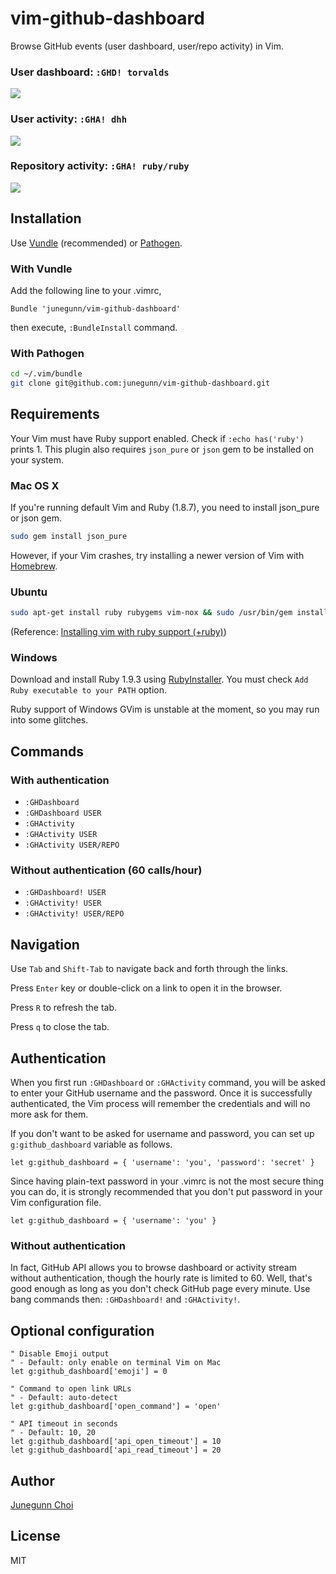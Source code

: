 vim-github-dashboard
====================

Browse GitHub events (user dashboard, user/repo activity) in Vim.

### User dashboard: `:GHD! torvalds`

![](https://raw.github.com/junegunn/vim-github-dashboard/screenshot/torvalds.png)

### User activity: `:GHA! dhh`

![](https://raw.github.com/junegunn/vim-github-dashboard/screenshot/dhh.png)

### Repository activity: `:GHA! ruby/ruby`

![](https://raw.github.com/junegunn/vim-github-dashboard/screenshot/ruby.png)

Installation
------------

Use [Vundle](https://github.com/gmarik/vundle) (recommended)
or [Pathogen](https://github.com/tpope/vim-pathogen).

### With Vundle

Add the following line to your .vimrc,

```vim
Bundle 'junegunn/vim-github-dashboard'
```

then execute, `:BundleInstall` command.

### With Pathogen

```sh
cd ~/.vim/bundle
git clone git@github.com:junegunn/vim-github-dashboard.git
```

Requirements
------------

Your Vim must have Ruby support enabled. Check if `:echo has('ruby')` prints 1.
This plugin also requires `json_pure` or `json` gem to be installed on your system.

### Mac OS X

If you're running default Vim and Ruby (1.8.7), you need to install json_pure or json gem.

```sh
sudo gem install json_pure
```

However, if your Vim crashes, try installing a newer version of Vim
with [Homebrew](http://mxcl.github.io/homebrew/).

### Ubuntu

```sh
sudo apt-get install ruby rubygems vim-nox && sudo /usr/bin/gem install json_pure
```

(Reference: [Installing vim with ruby support (+ruby)](http://stackoverflow.com/questions/3794895/installing-vim-with-ruby-support-ruby))

### Windows

Download and install Ruby 1.9.3 using [RubyInstaller](http://rubyinstaller.org/downloads/).
You must check `Add Ruby executable to your PATH` option.

Ruby support of Windows GVim is unstable at the moment, so you may run into some glitches.

Commands
--------

### With authentication

- `:GHDashboard`
- `:GHDashboard USER`
- `:GHActivity`
- `:GHActivity USER`
- `:GHActivity USER/REPO`

### Without authentication (60 calls/hour)

- `:GHDashboard! USER`
- `:GHActivity! USER`
- `:GHActivity! USER/REPO`

Navigation
----------

Use `Tab` and `Shift-Tab` to navigate back and forth through the links.

Press `Enter` key or double-click on a link to open it in the browser.

Press `R` to refresh the tab.

Press `q` to close the tab.

Authentication
--------------

When you first run `:GHDashboard` or `:GHActivity` command,
you will be asked to enter your GitHub username and the password.
Once it is successfully authenticated, the Vim process will remember
the credentials and will no more ask for them.

If you don't want to be asked for username and password, you can set up
`g:github_dashboard` variable as follows.

```vim
let g:github_dashboard = { 'username': 'you', 'password': 'secret' }
```

Since having plain-text password in your .vimrc is not the most secure
thing you can do, it is strongly recommended that you don't put password in
your Vim configuration file.

```vim
let g:github_dashboard = { 'username': 'you' }
```

### Without authentication

In fact, GitHub API allows you to browse dashboard or activity stream
without authentication, though the hourly rate is limited to 60.
Well, that's good enough as long as you don't check GitHub page every
minute. Use bang commands then: `:GHDashboard!` and `:GHActivity!`.

Optional configuration
----------------------

```vim
" Disable Emoji output
" - Default: only enable on terminal Vim on Mac
let g:github_dashboard['emoji'] = 0

" Command to open link URLs
" - Default: auto-detect
let g:github_dashboard['open_command'] = 'open'

" API timeout in seconds
" - Default: 10, 20
let g:github_dashboard['api_open_timeout'] = 10
let g:github_dashboard['api_read_timeout'] = 20
```

Author
------

[Junegunn Choi](https://github.com/junegunn)

License
-------

MIT
